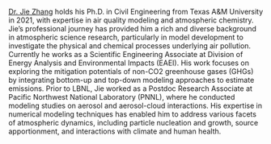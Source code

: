 [Dr. Jie Zhang](https://profiles.lbl.gov/432687-Jie-Zhang) holds his Ph.D. in Civil Engineering from Texas A&M University in 2021, with expertise in air quality modeling and atmospheric chemistry. Jie’s professional journey has provided him a rich and diverse background in atmospheric science research, particularly in model development to investigate the physical and chemical processes underlying air pollution. Currently he works as a Scientific Engineering Associate at Division of Energy Analysis and Environmental Impacts (EAEI). His work focuses on exploring the mitigation potentials of non-CO2 greenhouse gases (GHGs) by integrating bottom-up and top-down modeling approaches to estimate emissions. Prior to LBNL, Jie worked as a Postdoc Research Associate at Pacific Northwest National Laboratory (PNNL), where he conducted modeling studies on aerosol and aerosol-cloud interactions. His expertise in numerical modeling techniques has enabled him to address various facets of atmospheric dynamics, including particle nucleation and growth, source apportionment, and interactions with climate and human health.

